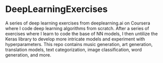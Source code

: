 # DeepLearningExercises
A series of deep learning exercises from deeplearning.ai on Coursera where I code deep learning algorithms from scratch. 
After a series of exercises where I learn to code the base of NN models, I then untilize the Keras library to develop more intricate models and experiment with hyperparameters. 
This repo contains music generation, art generation, translation models, text categorization, image classification, word generation, and more.
